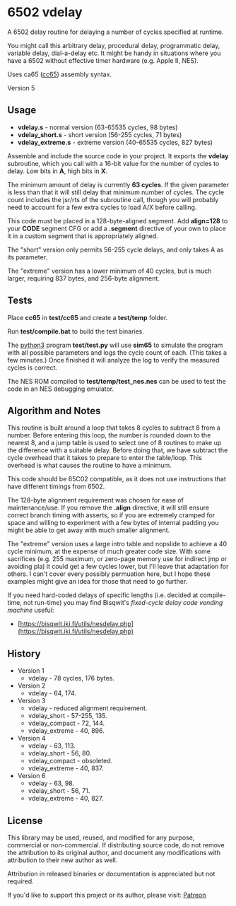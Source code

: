 # 6502 vdelay

A 6502 delay routine for delaying a number of cycles specified at runtime.

You might call this arbitrary delay, procedural delay, programmatic delay, variable delay, dial-a-delay etc.
 It might be handy in situations where you have a 6502 without effective timer hardware (e.g. Apple II, NES).

Uses ca65 ([cc65](https://cc65.github.io/)) assembly syntax.

Version 5

## Usage

* **vdelay.s** - normal version (63-65535 cycles, 98 bytes)
* **vdelay_short.s** - short version (56-255 cycles, 71 bytes)
* **vdelay_extreme.s** - extreme version (40-65535 cycles, 827 bytes)

Assemble and include the source code in your project. It exports the **vdelay**
 subroutine, which you call with a 16-bit value for the number of cycles to delay.
 Low bits in **A**, high bits in **X**.

The minimum amount of delay is currently **63 cycles**.
 If the given parameter is less than that it will still delay that minimum number of cycles.
 The cycle count includes the jsr/rts of the subroutine call,
 though you will probably need to account for a few extra cycles to load A/X before calling.

This code must be placed in a 128-byte-aligned segment. Add **align=128** to your **CODE** segment CFG
 or add a **.segment** directive of your own to place it in a custom segment that is appropriately aligned.

The "short" version only permits 56-255 cycle delays, and only takes A as its
 parameter.

The "extreme" version has a lower minimum of 40 cycles, but is much larger, requiring 837 bytes, and 256-byte alignment.

## Tests

Place **cc65** in **test/cc65** and create a **test/temp** folder.

Run **test/compile.bat** to build the test binaries.

The [python3](https://www.python.org/) program **test/test.py** will use **sim65** to simulate the program
 with all possible parameters and logs the cycle count of each.
 (This takes a few minutes.)
 Once finished it will analyze the log to verify the measured cycles is correct.

The NES ROM compiled to **test/temp/test_nes.nes** can be used to test the code
 in an NES debugging emulator.

## Algorithm and Notes

This routine is built around a loop that takes 8 cycles to subtract 8 from a number.
 Before entering this loop, the number is rounded down to the nearest 8, and a jump table is used
 to select one of 8 routines to make up the difference with a suitable delay. Before doing that,
 we have subtract the cycle overhead that it takes to prepare to enter the table/loop.
 This overhead is what causes the routine to have a minimum.

This code should be 65C02 compatible, as it does not use instructions that have different timings from 6502.

The 128-byte alignment requirement was chosen for ease of maintenance/use.
 If you remove the **.align** directive, it will still ensure correct branch timing with asserts,
 so if you are extremely cramped for space and willing to experiment with a few bytes of internal padding
 you might be able to get away with much smaller alignment.

The "extreme" version uses a large intro table and nopslide to achieve a 40 cycle minimum,
 at the expense of much greater code size. With some sacrifices (e.g. 255 maximum,
 or zero-page memory use for indirect jmp or avoiding pla) it could get a few cycles lower,
 but I'll leave that adaptation for others. I can't cover every possibly permuation here,
 but I hope these examples might give an idea for those that need to go further.

If you need hard-coded delays of specific lengths (i.e. decided at compile-time, not run-time)
 you may find Bisqwit's *fixed-cycle delay code vending machine* useful:

* [https://bisqwit.iki.fi/utils/nesdelay.php](https://bisqwit.iki.fi/utils/nesdelay.php)

## History

* Version 1
  * vdelay - 78 cycles, 176 bytes.
* Version 2
  * vdelay - 64, 174.
* Version 3
  * vdelay - reduced alignment requirement.
  * vdelay_short - 57-255, 135.
  * vdelay_compact - 72, 144.
  * vdelay_extreme - 40, 896.
* Version 4
  * vdelay - 63, 113.
  * vdelay_short - 56, 80.
  * vdelay_compact - obsoleted.
  * vdelay_extreme - 40, 837.
* Version 6
  * vdelay - 63, 98.
  * vdelay_short - 56, 71.
  * vdelay_extreme - 40, 827.

## License

This library may be used, reused, and modified for any purpose, commercial or non-commercial.
 If distributing source code, do not remove the attribution to its original author,
 and document any modifications with attribution to their new author as well.

Attribution in released binaries or documentation is appreciated but not required.

If you'd like to support this project or its author, please visit:
 [Patreon](https://www.patreon.com/rainwarrior)
